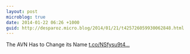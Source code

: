 ```yaml
---
layout: post
microblog: true
date: 2014-01-22 06:26 +1000
guid: http://desparoz.micro.blog/2014/01/21/t425726059930062848.html
---
```

The AVN Has to Change its Name [t.co/NSfysu9t4...](http://t.co/NSfysu9t4W)
